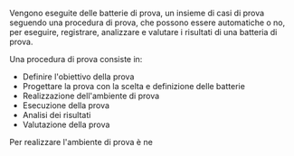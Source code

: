 Vengono eseguite delle batterie di prova, un insieme di casi di prova seguendo una procedura di prova, che possono essere automatiche o no, per eseguire, registrare, analizzare e valutare i risultati di una batteria di prova.

Una procedura di prova consiste in:
- Definire l'obiettivo della prova
- Progettare la prova con la scelta e definizione delle batterie
- Realizzazione dell'ambiente di prova
- Esecuzione della prova
- Analisi dei risultati
- Valutazione della prova

Per realizzare l'ambiente di prova è ne